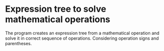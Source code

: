 # Expression tree to solve mathematical operations

The program creates an expression tree from a mathematical operation and solve it in correct sequence of operations. Considering operation signs and parentheses.
